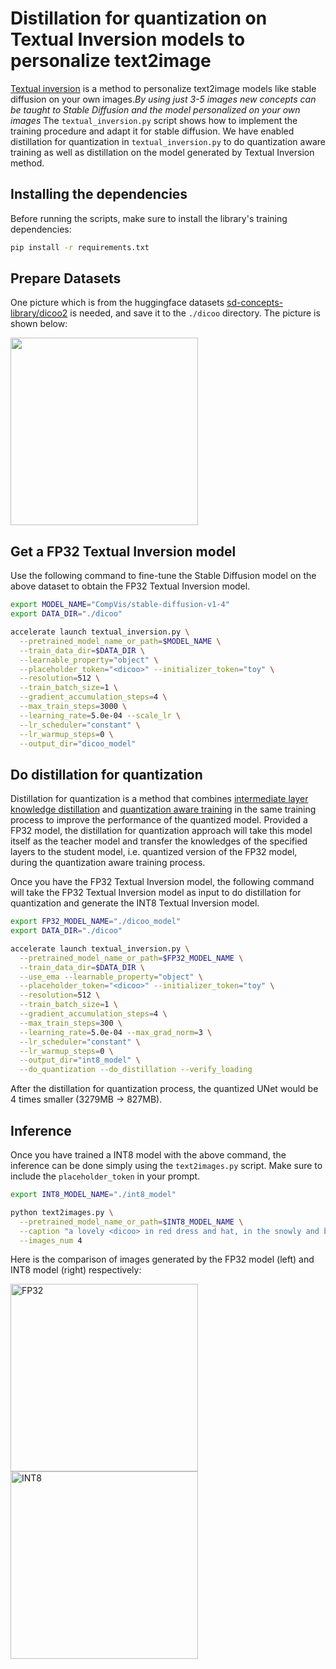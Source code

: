 # Distillation for quantization on Textual Inversion models to personalize text2image

[Textual inversion](https://huggingface.co/papers/2208.01618) is a method to personalize text2image models like stable diffusion on your own images._By using just 3-5 images new concepts can be taught to Stable Diffusion and the model personalized on your own images_
The `textual_inversion.py` script shows how to implement the training procedure and adapt it for stable diffusion.
We have enabled distillation for quantization in `textual_inversion.py` to do quantization aware training as well as distillation on the model generated by Textual Inversion method.

## Installing the dependencies

Before running the scripts, make sure to install the library's training dependencies:

```bash
pip install -r requirements.txt
```

## Prepare Datasets

One picture which is from the huggingface datasets [sd-concepts-library/dicoo2](https://huggingface.co/sd-concepts-library/dicoo2) is needed, and save it to the `./dicoo` directory. The picture is shown below:

<a href="https://huggingface.co/sd-concepts-library/dicoo2/blob/main/concept_images/1.jpeg">
    <img src="https://huggingface.co/sd-concepts-library/dicoo2/resolve/main/concept_images/1.jpeg" width = "300" height="300">
</a>

## Get a FP32 Textual Inversion model

Use the following command to fine-tune the Stable Diffusion model on the above dataset to obtain the FP32 Textual Inversion model.

```bash
export MODEL_NAME="CompVis/stable-diffusion-v1-4"
export DATA_DIR="./dicoo"

accelerate launch textual_inversion.py \
  --pretrained_model_name_or_path=$MODEL_NAME \
  --train_data_dir=$DATA_DIR \
  --learnable_property="object" \
  --placeholder_token="<dicoo>" --initializer_token="toy" \
  --resolution=512 \
  --train_batch_size=1 \
  --gradient_accumulation_steps=4 \
  --max_train_steps=3000 \
  --learning_rate=5.0e-04 --scale_lr \
  --lr_scheduler="constant" \
  --lr_warmup_steps=0 \
  --output_dir="dicoo_model"
```

## Do distillation for quantization

Distillation for quantization is a method that combines [intermediate layer knowledge distillation](https://github.com/intel/neural-compressor/blob/master/docs/source/distillation.md#intermediate-layer-knowledge-distillation) and [quantization aware training](https://github.com/intel/neural-compressor/blob/master/docs/source/quantization.md#quantization-aware-training) in the same training process to improve the performance of the quantized model. Provided a FP32 model, the distillation for quantization approach will take this model itself as the teacher model and transfer the knowledges of the specified layers to the student model, i.e. quantized version of the FP32 model, during the quantization aware training process.

Once you have the FP32 Textual Inversion model, the following command will take the FP32 Textual Inversion model as input to do distillation for quantization and generate the INT8 Textual Inversion model.

```bash
export FP32_MODEL_NAME="./dicoo_model"
export DATA_DIR="./dicoo"

accelerate launch textual_inversion.py \
  --pretrained_model_name_or_path=$FP32_MODEL_NAME \
  --train_data_dir=$DATA_DIR \
  --use_ema --learnable_property="object" \
  --placeholder_token="<dicoo>" --initializer_token="toy" \
  --resolution=512 \
  --train_batch_size=1 \
  --gradient_accumulation_steps=4 \
  --max_train_steps=300 \
  --learning_rate=5.0e-04 --max_grad_norm=3 \
  --lr_scheduler="constant" \
  --lr_warmup_steps=0 \
  --output_dir="int8_model" \
  --do_quantization --do_distillation --verify_loading
```

After the distillation for quantization process, the quantized UNet would be 4 times smaller (3279MB -> 827MB).

## Inference

Once you have trained a INT8 model with the above command, the inference can be done simply using the `text2images.py` script. Make sure to include the `placeholder_token` in your prompt.

```bash
export INT8_MODEL_NAME="./int8_model"

python text2images.py \
  --pretrained_model_name_or_path=$INT8_MODEL_NAME \
  --caption "a lovely <dicoo> in red dress and hat, in the snowly and brightly night, with many brightly buildings." \
  --images_num 4
```

Here is the comparison of images generated by the FP32 model (left) and INT8 model (right) respectively:

<p float="left">
  <img src="https://huggingface.co/datasets/Intel/textual_inversion_dicoo_dfq/resolve/main/FP32.png" width = "300" height = "300" alt="FP32" align=center />
  <img src="https://huggingface.co/datasets/Intel/textual_inversion_dicoo_dfq/resolve/main/INT8.png" width = "300" height = "300" alt="INT8" align=center />
</p>

